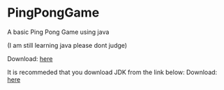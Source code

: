 # PingPongGame

A basic Ping Pong Game using java

(I am still learning java please dont judge) 

Download: [here](https://github.com/smolsuryansh/PingPongGame/releases)

It is recommeded that you download JDK from the link below:
Download: [here](https://www.oracle.com/java/technologies/downloads/)
